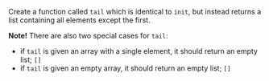 Create a function called `tail` which is identical to `init`, but instead returns a list containing all elements except the first.

**Note!** There are also two special cases for `tail`:

  - if `tail` is given an array with a single element, it should return an empty list; `[]`
  - if `tail` is given an empty array, it should return an empty list; `[]`
